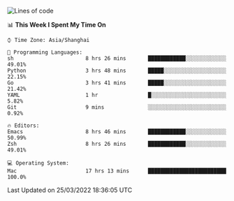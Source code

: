 <!--START_SECTION:waka-->
![Lines of code](https://img.shields.io/badge/From%20Hello%20World%20I%27ve%20Written-22%20Thousand%20lines%20of%20code-blue)

📊 **This Week I Spent My Time On** 

```text
⌚︎ Time Zone: Asia/Shanghai

💬 Programming Languages: 
sh                       8 hrs 26 mins       ████████████░░░░░░░░░░░░░   49.01% 
Python                   3 hrs 48 mins       █████░░░░░░░░░░░░░░░░░░░░   22.15% 
Go                       3 hrs 41 mins       █████░░░░░░░░░░░░░░░░░░░░   21.42% 
YAML                     1 hr                █░░░░░░░░░░░░░░░░░░░░░░░░   5.82% 
Git                      9 mins              ░░░░░░░░░░░░░░░░░░░░░░░░░   0.92%

🔥 Editors: 
Emacs                    8 hrs 46 mins       ████████████░░░░░░░░░░░░░   50.99% 
Zsh                      8 hrs 26 mins       ████████████░░░░░░░░░░░░░   49.01%

💻 Operating System: 
Mac                      17 hrs 13 mins      █████████████████████████   100.0%

```


 Last Updated on 25/03/2022 18:36:05 UTC
<!--END_SECTION:waka-->
